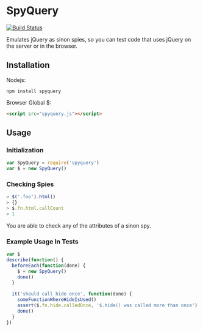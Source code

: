 # SpyQuery
[![Build Status](https://travis-ci.org/kevinmarx/spyquery.png?branch=master)](https://travis-ci.org/kevinmarx/spyquery?branch=master)


Emulates jQuery as sinon spies, so you can test code that uses jQuery on the server or in the browser.

## Installation

Nodejs:
```shell
npm install spyquery
```
Browser Global $:
```html
<script src="spyquery.js"></script>
```

## Usage

### Initialization
```javascript
var SpyQuery = require('spyquery')
var $ = new SpyQuery()
```

### Checking Spies
```javascript
> $('.foo').html()
> {}
> $.fn.html.callCount
> 1
```
You are able to check any of the attributes of a sinon spy.

### Example Usage In Tests
```javascript
var $
describe(function() {
  beforeEach(function(done) {
    $ = new SpyQuery()
    done()
  }
  
  it('should call hide once', function(done) {
    someFunctionWhereHideIsUsed()
    assert($.fn.hide.calledOnce, '$.hide() was called more than once')
    done()
  }
})
```
